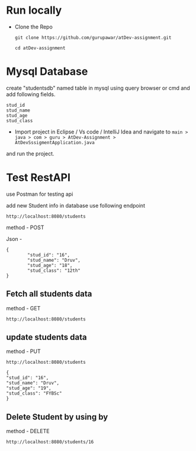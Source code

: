 # Run locally

- Clone the Repo

  ```
  git clone https://github.com/gurupawar/atDev-assignment.git

  cd atDev-assignment
  ```

# Mysql Database

create "studentsdb" named table in mysql using query browser or cmd and add following fields.

```
stud_id
stud_name
stud_age
stud_class
```

- Import project in Eclipse / Vs code / IntelliJ Idea and navigate to `main > java > com > guru > AtDev-Assignment > AtDevSssigmentApplication.java`

and run the project.

# Test RestAPI

use Postman for testing api

add new Student info in database use following endpoint

```
http://localhost:8080/students

```

method - POST

Json -

```
{
        "stud_id": "16",
        "stud_name": "Druv",
        "stud_age": "18",
        "stud_class": "12th"
}
```

## Fetch all students data

method - GET

```
http://localhost:8080/students

```

## update students data

method - PUT

```
http://localhost:8080/students

```

```
{
"stud_id": "16",
"stud_name": "Druv",
"stud_age": "19",
"stud_class": "FYBSc"
}

```


## Delete Student by using by
method - DELETE

```
http://localhost:8080/students/16
```
